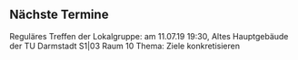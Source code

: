 ## Nächste Termine

Reguläres Treffen der Lokalgruppe: am 11.07.19 19:30, Altes Hauptgebäude der TU Darmstadt S1|03 Raum 10
Thema: Ziele konkretisieren
